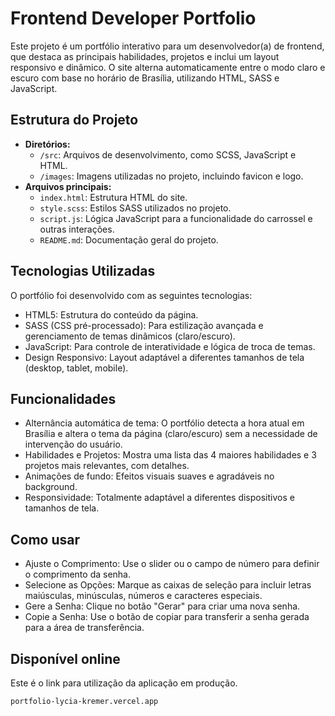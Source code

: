 # Frontend Developer Portfolio

Este projeto é um portfólio interativo para um desenvolvedor(a) de frontend, que destaca as principais habilidades, projetos e inclui um layout responsivo e dinâmico. O site alterna automaticamente entre o modo claro e escuro com base no horário de Brasília, utilizando HTML, SASS e JavaScript.
## Estrutura do Projeto

- **Diretórios:**
  - `/src`: Arquivos de desenvolvimento, como SCSS, JavaScript e HTML.
  - `/images`: Imagens utilizadas no projeto, incluindo favicon e logo.
- **Arquivos principais:**
  - `index.html`: Estrutura HTML do site.
  - `style.scss`: Estilos SASS utilizados no projeto.
  - `script.js`: Lógica JavaScript para a funcionalidade do carrossel e outras interações.
  - `README.md`: Documentação geral do projeto.
## Tecnologias Utilizadas

O portfólio foi desenvolvido com as seguintes tecnologias:

- HTML5: Estrutura do conteúdo da página.
- SASS (CSS pré-processado): Para estilização avançada e gerenciamento de temas dinâmicos (claro/escuro).
- JavaScript: Para controle de interatividade e lógica de troca de temas.
- Design Responsivo: Layout adaptável a diferentes tamanhos de tela (desktop, tablet, mobile).
## Funcionalidades

- Alternância automática de tema: O portfólio detecta a hora atual em Brasília e altera o tema da página (claro/escuro) sem a necessidade de intervenção do usuário.
- Habilidades e Projetos: Mostra uma lista das 4 maiores habilidades e 3 projetos mais relevantes, com detalhes.
- Animações de fundo: Efeitos visuais suaves e agradáveis no background.
- Responsividade: Totalmente adaptável a diferentes dispositivos e tamanhos de tela.
## Como usar

- Ajuste o Comprimento: Use o slider ou o campo de número para definir o comprimento da senha.
- Selecione as Opções: Marque as caixas de seleção para incluir letras maiúsculas, minúsculas, números e caracteres especiais.
- Gere a Senha: Clique no botão "Gerar" para criar uma nova senha.
- Copie a Senha: Use o botão de copiar para transferir a senha gerada para a área de transferência.
## Disponível online
Este é o link para utilização da aplicação em produção.

```bash
portfolio-lycia-kremer.vercel.app
```
